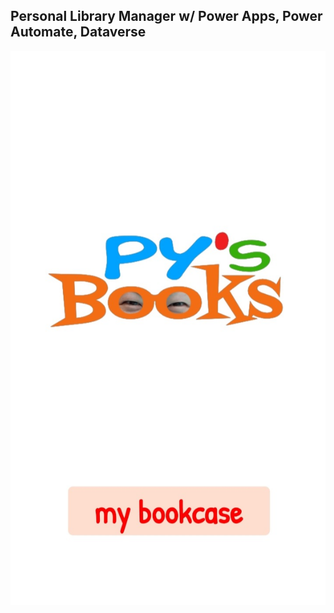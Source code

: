 ## Personal Library Manager w/ Power Apps, Power Automate, Dataverse

![Welcome screen](/Personal%20Library%20Manager/Images/WelcomeScreen.jpg)